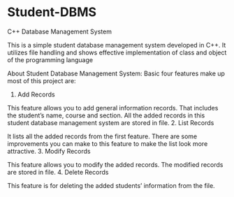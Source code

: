 # Student-DBMS
C++ Database Management System

This is a simple student database management system developed in C++. It utilizes file handling and shows effective implementation of class and object of the programming language

About Student Database Management System:
Basic four features make up most of this project are:
1. Add Records

This feature allows you to add general information records. That includes the student’s name, course and section. All the added records in this student database management system are stored in file.
2. List Records

It lists all the added records from the first feature. There are some improvements you can make to this feature to make the list look more attractive.
3. Modify Records

This feature allows you to modify the added records. The modified records are stored in file.
4. Delete Records

This feature is for deleting the added students’ information from the file.
